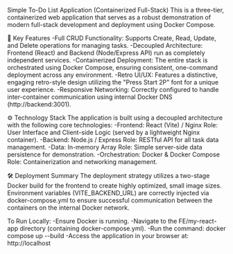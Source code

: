 Simple To-Do List Application (Containerized Full-Stack)
This is a three-tier, containerized web application that serves as a robust demonstration of modern full-stack development and deployment using Docker Compose.

🚀 Key Features
-Full CRUD Functionality: Supports Create, Read, Update, and Delete operations for managing tasks.
-Decoupled Architecture: Frontend (React) and Backend (Node/Express API) run as completely independent services.
-Containerized Deployment: The entire stack is orchestrated using Docker Compose, ensuring consistent, one-command deployment across any environment.
-Retro UI/UX: Features a distinctive, engaging retro-style design utilizing the "Press Start 2P" font for a unique user experience.
-Responsive Networking: Correctly configured to handle inter-container communication using internal Docker DNS (http://backend:3001).

⚙️ Technology Stack
The application is built using a decoupled architecture with the following core technologies:
-Frontend: React (Vite) / Nginx
Role: User Interface and Client-side Logic (served by a lightweight Nginx container).
-Backend: Node.js / Express
Role: RESTful API for all task data management.
-Data: In-memory Array
Role: Simple server-side data persistence for demonstration.
-Orchestration: Docker & Docker Compose
Role: Containerization and networking management.

🛠️ Deployment Summary
The deployment strategy utilizes a two-stage Docker build for the frontend to create highly optimized, small image sizes. Environment variables (VITE_BACKEND_URL) are correctly injected via docker-compose.yml to ensure successful communication between the containers on the internal Docker network.

To Run Locally:
-Ensure Docker is running.
-Navigate to the FE/my-react-app directory (containing docker-compose.yml).
-Run the command: docker compose up --build
-Access the application in your browser at: http://localhost
